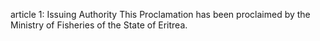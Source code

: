 article 1: Issuing Authority
This Proclamation has been proclaimed by the Ministry of Fisheries of the State of Eritrea.
<ul>
</ul>